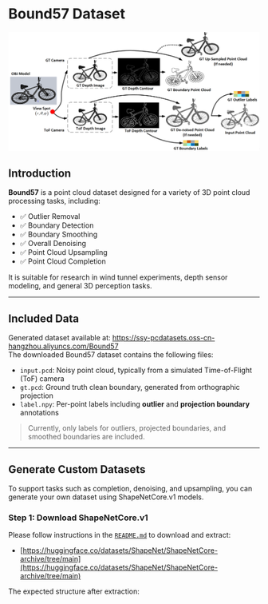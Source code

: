 #  Bound57 Dataset

![Dataset Overview](dataset.png)

## Introduction

**Bound57** is a point cloud dataset designed for a variety of 3D point cloud processing tasks, including:

- ✅ Outlier Removal  
- ✅ Boundary Detection  
- ✅ Boundary Smoothing  
- ✅ Overall Denoising  
- ✅ Point Cloud Upsampling  
- ✅ Point Cloud Completion

It is suitable for research in wind tunnel experiments, depth sensor modeling, and general 3D perception tasks.

---

##  Included Data
Generated dataset available at: https://ssy-pcdatasets.oss-cn-hangzhou.aliyuncs.com/Bound57  
The downloaded Bound57 dataset contains the following files:

- `input.pcd`: Noisy point cloud, typically from a simulated Time-of-Flight (ToF) camera  
- `gt.pcd`: Ground truth clean boundary, generated from orthographic projection  
- `label.npy`: Per-point labels including **outlier** and **projection boundary** annotations

> Currently, only labels for outliers, projected boundaries, and smoothed boundaries are included.

---

##  Generate Custom Datasets

To support tasks such as completion, denoising, and upsampling, you can generate your own dataset using ShapeNetCore.v1 models.

### Step 1: Download ShapeNetCore.v1

Please follow instructions in the [`README.md`](README.md) to download and extract:

- [https://huggingface.co/datasets/ShapeNet/ShapeNetCore-archive/tree/main](https://huggingface.co/datasets/ShapeNet/ShapeNetCore-archive/tree/main)

The expected structure after extraction:

